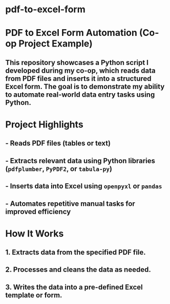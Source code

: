 # pdf-to-excel-form

# PDF to Excel Form Automation (Co-op Project Example)
## This repository showcases a Python script I developed during my co-op, which reads data from PDF files and inserts it into a structured Excel form. The goal is to demonstrate my ability to automate real-world data entry tasks using Python.

# Project Highlights
## - **Reads PDF files**  (tables or text)
## - **Extracts relevant data** using Python libraries (`pdfplumber`, `PyPDF2`, or `tabula-py`)
## - **Inserts data into Excel** using `openpyxl` or `pandas`
## - **Automates repetitive manual tasks** for improved efficiency

# How It Works
## 1. **Extracts data** from the specified PDF file.
## 2. **Processes and cleans** the data as needed.
## 3. **Writes the data** into a pre-defined Excel template or form.
